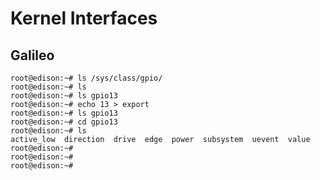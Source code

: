 Kernel Interfaces
==

## Galileo

    root@edison:~# ls /sys/class/gpio/
    root@edison:~# ls 
    root@edison:~# ls gpio13
    root@edison:~# echo 13 > export
    root@edison:~# ls gpio13
    root@edison:~# cd gpio13
    root@edison:~# ls
    active_low  direction  drive  edge  power  subsystem  uevent  value
    root@edison:~# 
    root@edison:~# 
    root@edison:~# 